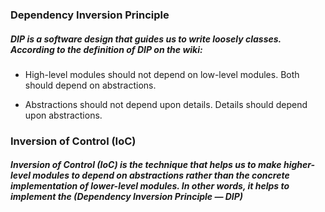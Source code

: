 ### Dependency Inversion Principle
##### DIP is a software design that guides us to write loosely classes. According to the definition of DIP on the wiki:

- High-level modules should not depend on low-level modules. Both should depend on abstractions.

- Abstractions should not depend upon details. Details should depend upon abstractions.

### Inversion of Control (IoC)
##### Inversion of Control (IoC) is the technique that helps us to make higher-level modules to depend on abstractions rather than the concrete implementation of lower-level modules. In other words, it helps to implement the (Dependency Inversion Principle — DIP)

